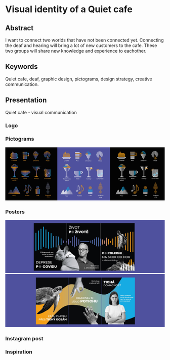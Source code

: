 # Visual identity of a Quiet cafe

## Abstract

I want to connect two worlds that have not been connected yet. Connecting the deaf and hearing will bring a lot of new customers to the cafe. These two groups will share new knowledge and experience to eachother. 

## Keywords

Quiet cafe, deaf, graphic design, pictograms, design strategy, creative communication.

## Presentation

Quiet cafe - visual communication

### Logo 
### Pictograms 
![image](pictograms.jpg)
### Posters
![image](poster1.jpg)
![image](poster2.jpg)
### Instagram post
### Inspiration
